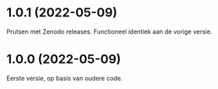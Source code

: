# 1.0.1 (2022-05-09)

Prutsen met Zenodo releases. Functioneel identiek aan de vorige versie.

# 1.0.0 (2022-05-09)

Eerste versie, op basis van oudere code.

